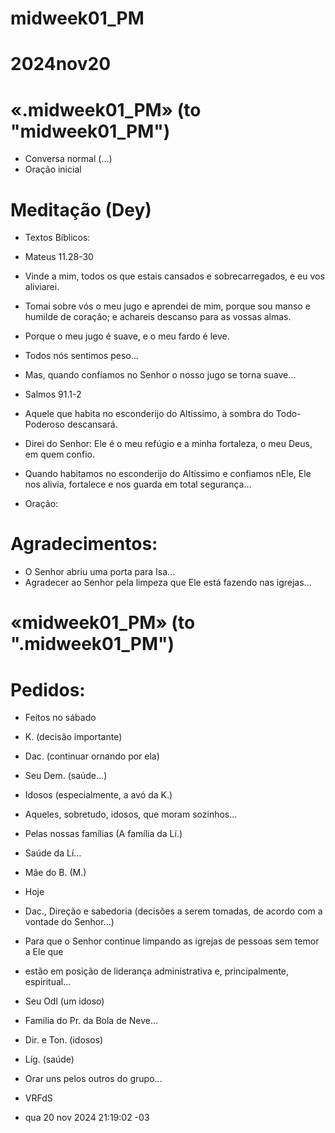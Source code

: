 
#####
#
# midweek01_PM
# 2024nov20
#
#####

# «.midweek01_PM»	(to "midweek01_PM")

- Conversa normal (...)
- Oração inicial

# Meditação (Dey)

- Textos Bíblicos:
 
- Mateus 11.28-30
- Vinde a mim, todos os que estais cansados e sobrecarregados, e eu vos aliviarei.
- Tomai sobre vós o meu jugo e aprendei de mim, porque sou manso e humilde de coração; e achareis descanso para as vossas almas.
- Porque o meu jugo é suave, e o meu fardo é leve.

- Todos nós sentimos peso...
- Mas, quando confiamos no Senhor o nosso jugo se torna suave...

- Salmos 91.1-2

- Aquele que habita no esconderijo do Altíssimo, à sombra do Todo-Poderoso descansará.
- Direi do Senhor: Ele é o meu refúgio e a minha fortaleza, o meu Deus, em quem confio.

- Quando habitamos no esconderijo do Altíssimo e confiamos nEle, Ele nos alivia, fortalece e nos guarda em  total segurança... 

- Oração:

# Agradecimentos:

- O Senhor abriu uma porta para Isa...
- Agradecer ao Senhor pela limpeza que Ele está fazendo nas igrejas...

# «midweek01_PM»  (to ".midweek01_PM")

# Pedidos:

- Feitos no sábado
- K. (decisão importante) 
- Dac. (continuar ornando por ela)
- Seu Dem. (saúde...)
- Idosos (especialmente, a avó da K.)
- Aqueles, sobretudo, idosos, que moram sozinhos...
- Pelas nossas famílias (A família da Lí.)
- Saúde da Lí... 
- Mãe do B. (M.)

- Hoje
- Dac., Direção e sabedoria (decisões a serem tomadas, de acordo com a vontade do Senhor...)
- Para que o Senhor continue limpando as igrejas de pessoas sem temor a Ele que
- estão em posição de liderança administrativa e, principalmente, espiritual... 
- Seu Odl (um idoso)
- Família do Pr. da Bola de Neve...
- Dir. e Ton. (idosos) 
- Líg. (saúde)
- Orar uns pelos outros do grupo...

- VRFdS
- qua 20 nov 2024 21:19:02 -03
 
